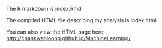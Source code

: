 The R markdown is index.Rmd

The compiled HTML file describing my analysis is index.html

You can also view the HTML page here: 
http://chankwanloong.github.io/MachineLearning/
